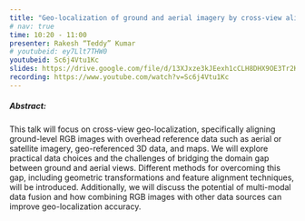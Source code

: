 ```yaml
---
title: "Geo-localization of ground and aerial imagery by cross-view alignment to overhead reference"
# nav: true
time: 10:20 - 11:00
presenter: Rakesh “Teddy” Kumar
# youtubeid: ey7Llt7THW0
youtubeid: Sc6j4Vtu1Kc
slides: https://drive.google.com/file/d/13XJxze3kJEexh1cCLH8DHX9OE3Tr2Kzo/view?usp=sharing
recording: https://www.youtube.com/watch?v=Sc6j4Vtu1Kc
---
```


##### Abstract:
This talk will focus on cross-view geo-localization, specifically aligning ground-level RGB images with overhead reference data such as aerial or satellite imagery, geo-referenced 3D data, and maps. We will explore practical data choices and the challenges of bridging the domain gap between ground and aerial views. Different methods for overcoming this gap, including geometric transformations and feature alignment techniques, will be introduced. Additionally, we will discuss the potential of multi-modal data fusion and how combining RGB images with other data sources can improve geo-localization accuracy. 
